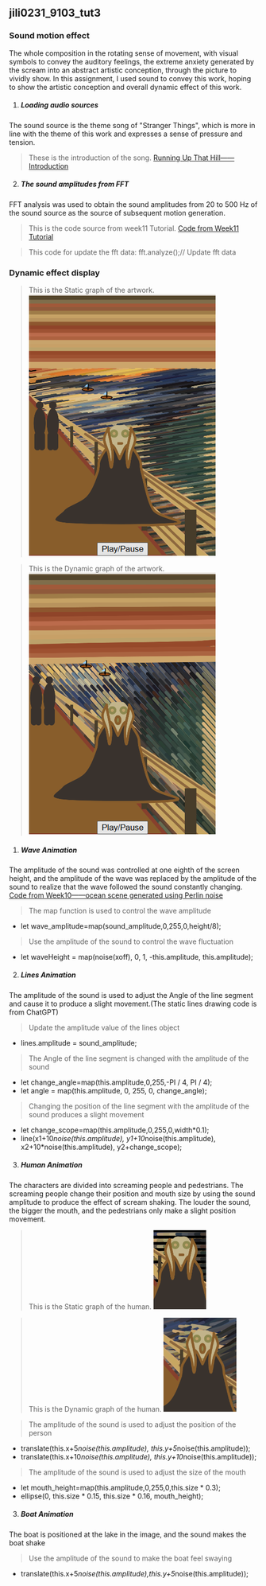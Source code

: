 ## jili0231_9103_tut3

### Sound motion effect
The whole composition in the rotating sense of movement, with visual symbols to convey the auditory feelings, the extreme anxiety generated by the scream into an abstract artistic conception, through the picture to vividly show. In this assignment, I used sound to convey this work, hoping to show the artistic conception and overall dynamic effect of this work.
1. ##### Loading audio sources
The sound source is the theme song of "Stranger Things", which is more in line with the theme of this work and expresses a sense of pressure and tension.
> These is the introduction of the song.
[Running Up That Hill——Introduction ](https://en.wikipedia.org/wiki/Running_Up_That_Hill)

2. ##### The sound amplitudes from FFT
FFT analysis was used to obtain the sound amplitudes from 20 to 500 Hz of the sound source as the source of subsequent motion generation.

> This is the code source from week11 Tutorial.
[Code from Week11 Tutorial](https://canvas.sydney.edu.au/courses/60108/pages/week-11-tutorial?module_item_id=2440203)

> This code for update the fft data: fft.analyze();// Update fft data


### Dynamic effect display

> This is the Static graph of the artwork.
![Static graph](Assets/Static%20graph.png)

> This is the Dynamic graph of the artwork.
![Dynamic graph](Assets/Dynamic%20graph.png)

1. ##### Wave Animation
The amplitude of the sound was controlled at one eighth of the screen height, and the amplitude of the wave was replaced by the amplitude of the sound to realize that the wave followed the sound constantly changing.
[Code from Week10——ocean scene generated using Perlin noise](https://canvas.sydney.edu.au/courses/60108/quizzes/276507?module_item_id=2440199)
> The map function is used to control the wave amplitude
- let wave_amplitude=map(sound_amplitude,0,255,0,height/8);
> Use the amplitude of the sound to control the wave fluctuation
- let waveHeight = map(noise(xoff), 0, 1, -this.amplitude, this.amplitude);

2. ##### Lines Animation
The amplitude of the sound is used to adjust the Angle of the line segment and cause it to produce a slight movement.(The static lines drawing code is from ChatGPT)

> Update the amplitude value of the lines object
- lines.amplitude = sound_amplitude;

> The Angle of the line segment is changed with the amplitude of the sound
- let change_angle=map(this.amplitude,0,255,-PI / 4, PI / 4);
- let angle = map(this.amplitude, 0, 255, 0, change_angle);

> Changing the position of the line segment with the amplitude of the sound produces a slight movement
- let change_scope=map(this.amplitude,0,255,0,width*0.1);
- line(x1+10*noise(this.amplitude), y1+10*noise(this.amplitude), x2+10*noise(this.amplitude), y2+change_scope); 

3. ##### Human Animation
The characters are divided into screaming people and pedestrians. The screaming people change their position and mouth size by using the sound amplitude to produce the effect of scream shaking. The louder the sound, the bigger the mouth, and the pedestrians only make a slight position movement.

> This is the Static graph of the human.
![Static graph](Assets/Static%20figure.png)

> This is the Dynamic graph of the human.
![Dynamic graph](Assets/Dynamic%20character.png)

> The amplitude of the sound is used to adjust the position of the person
- translate(this.x+5*noise(this.amplitude), this.y+5*noise(this.amplitude));
- translate(this.x+10*noise(this.amplitude), this.y+10*noise(this.amplitude));

> The amplitude of the sound is used to adjust the size of the mouth
- let mouth_height=map(this.amplitude,0,255,0,this.size * 0.3);
- ellipse(0, this.size * 0.15, this.size * 0.16, mouth_height);

3. ##### Boat Animation
The boat is positioned at the lake in the image, and the sound makes the boat shake

> Use the amplitude of the sound to make the boat feel swaying
- translate(this.x+5*noise(this.amplitude),this.y+5*noise(this.amplitude));